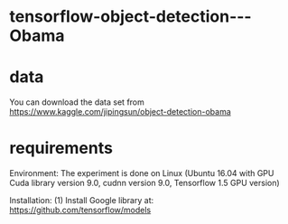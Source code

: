# tensorflow-object-detection---Obama

# data
You can download the data set from  
     https://www.kaggle.com/jipingsun/object-detection-obama
     
# requirements

Environment:
The experiment is done on Linux (Ubuntu 16.04 with GPU Cuda library version 9.0, cudnn version 9.0, Tensorflow 1.5 GPU version)

Installation:
(1) Install Google library at:
     https://github.com/tensorflow/models
        

